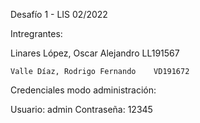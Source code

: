 Desafío 1 - LIS 02/2022

Intregrantes: 

Linares López, Oscar Alejandro  LL191567

    Valle Díaz, Rodrigo Fernando    VD191672

Credenciales modo administración:

Usuario: admin
Contraseña: 12345
